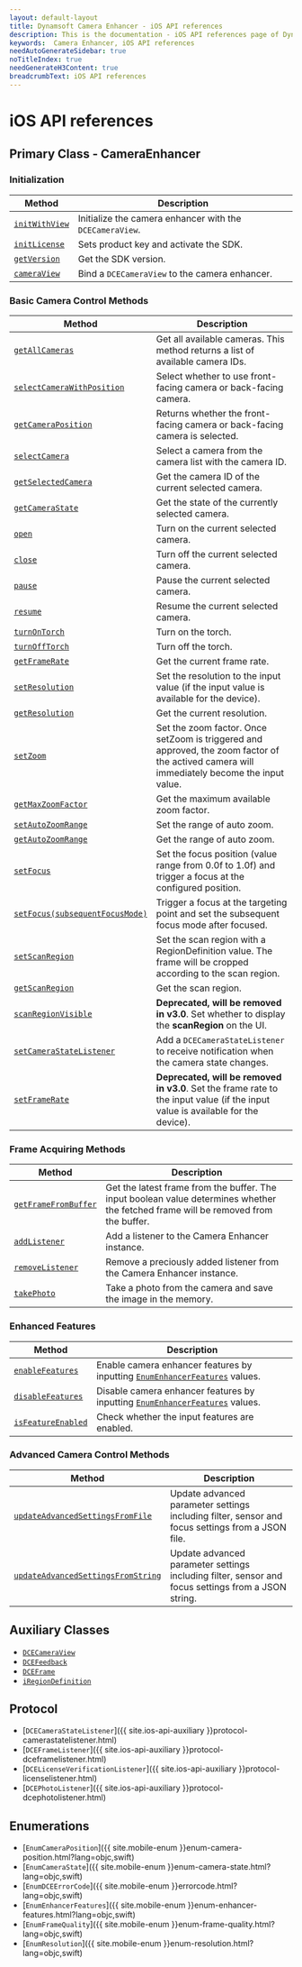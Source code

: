 ```yaml
---
layout: default-layout
title: Dynamsoft Camera Enhancer - iOS API references
description: This is the documentation - iOS API references page of Dynamsoft Camera Enhancer.
keywords:  Camera Enhancer, iOS API references
needAutoGenerateSidebar: true
noTitleIndex: true
needGenerateH3Content: true
breadcrumbText: iOS API references
---
```


# iOS API references

## Primary Class - CameraEnhancer

### Initialization

| Method | Description |
| ------ | ----------- |
| [`initWithView`]({{site.ios-api}}camera-enhancer.html#initwithview) | Initialize the camera enhancer with the `DCECameraView`. |
| [`initLicense`]({{site.ios-api}}camera-enhancer.html#initlicense) | Sets product key and activate the SDK. |
| [`getVersion`]({{site.ios-api}}camera-enhancer.html#getversion) | Get the SDK version. |
| [`cameraView`]({{site.ios-api}}camera-enhancer.html#cameraview) | Bind a `DCECameraView` to the camera enhancer. |

### Basic Camera Control Methods

| Method | Description |
| ------ | ----------- |
| [`getAllCameras`]({{site.ios-api}}camera-enhancer.html#getallcameras) | Get all available cameras. This method returns a list of available camera IDs. |
| [`selectCameraWithPosition`]({{site.ios-api}}camera-enhancer.html#selectcamerawithposition) | Select whether to use front-facing camera or back-facing camera. |
| [`getCameraPosition`]({{site.ios-api}}camera-enhancer.html#getcameraposition) | Returns whether the front-facing camera or back-facing camera is selected. |
| [`selectCamera`]({{site.ios-api}}camera-enhancer.html#selectcamera) | Select a camera from the camera list with the camera ID. |
| [`getSelectedCamera`]({{site.ios-api}}camera-enhancer.html#getselectedcamera) | Get the camera ID of the current selected camera. |
| [`getCameraState`]({{site.ios-api}}camera-enhancer.html#getcamerastate) | Get the state of the currently selected camera. |
| [`open`]({{site.ios-api}}camera-enhancer.html#open) | Turn on the current selected camera. |
| [`close`]({{site.ios-api}}camera-enhancer.html#close) | Turn off the current selected camera. |
| [`pause`]({{site.ios-api}}camera-enhancer.html#pause) | Pause the current selected  camera. |
| [`resume`]({{site.ios-api}}camera-enhancer.html#resume) | Resume the current selected camera. |
| [`turnOnTorch`]({{site.ios-api}}camera-enhancer.html#turnontorch) | Turn on the torch. |
| [`turnOffTorch`]({{site.ios-api}}camera-enhancer.html#turnofftorch) | Turn off the torch. |
| [`getFrameRate`]({{site.ios-api}}camera-enhancer.html#getframerate) | Get the current frame rate. |
| [`setResolution`]({{site.ios-api}}camera-enhancer.html#setresolution) | Set the resolution to the input value (if the input value is available for the device). |
| [`getResolution`]({{site.ios-api}}camera-enhancer.html#getresolution) | Get the current resolution. |
| [`setZoom`]({{site.ios-api}}camera-enhancer.html#setzoom) | Set the zoom factor. Once setZoom is triggered and approved, the zoom factor of the actived camera will immediately become the input value. |
| [`getMaxZoomFactor`]({{site.ios-api}}camera-enhancer.html#getmaxzoomfactor) | Get the maximum available zoom factor. |
| [`setAutoZoomRange`]({{site.ios-api}}camera-enhancer.html#setautozoomrange) | Set the range of auto zoom. |
| [`getAutoZoomRange`]({{site.ios-api}}camera-enhancer.html#getautozoomrange) | Get the range of auto zoom. |
| [`setFocus`]({{site.ios-api}}camera-enhancer.html#setfocus) | Set the focus position (value range from 0.0f to 1.0f) and trigger a focus at the configured position. |
| [`setFocus(subsequentFocusMode)`]({{site.ios-api}}camera-enhancer.html#setfocussubsequentFocusMode) | Trigger a focus at the targeting point and set the subsequent focus mode after focused.  |
| [`setScanRegion`]({{site.ios-api}}camera-enhancer.html#setscanregion) | Set the scan region with a RegionDefinition value. The frame will be cropped according to the scan region. |
| [`getScanRegion`]({{site.ios-api}}camera-enhancer.html#getscanregion) | Get the scan region. |
| [`scanRegionVisible`]({{site.ios-api}}camera-enhancer.html#scanregionvisible) | **Deprecated, will be removed in v3.0**. Set whether to display the **scanRegion** on the UI. |
| [`setCameraStateListener`]({{site.ios-api}}camera-enhancer.md#setcamerastatelistener) | Add a `DCECameraStateListener` to receive notification when the camera state changes. |
| [`setFrameRate`]({{site.ios-api}}camera-enhancer.html#setframerate) | **Deprecated, will be removed in v3.0**. Set the frame rate to the input value (if the input value is available for the device). |

### Frame Acquiring Methods

| Method | Description |
| ------ | ----------- |
| [`getFrameFromBuffer`]({{site.ios-api}}camera-enhancer.html#getframefrombuffer) | Get the latest frame from the buffer. The input boolean value determines whether the fetched frame will be removed from the buffer. |
| [`addListener`]({{site.ios-api}}camera-enhancer.html#addlistener) | Add a listener to the Camera Enhancer instance. |
| [`removeListener`]({{site.ios-api}}camera-enhancer.html#removelistener) | Remove a preciously added listener from the Camera Enhancer instance. |
| [`takePhoto`]({{site.ios-api}}camera-enhancer.html#takephoto) | Take a photo from the camera and save the image in the memory. |

### Enhanced Features

| Method | Description |
| ------ | ----------- |
| [`enableFeatures`]({{site.ios-api}}camera-enhancer.html#enablefeatures) | Enable camera enhancer features by inputting [`EnumEnhancerFeatures`]({{site.mobile-enum}}enum-enhancer-features.html?lang=objc,swift) values. |
| [`disableFeatures`]({{site.ios-api}}camera-enhancer.html#disablefeatures) | Disable camera enhancer features by inputting [`EnumEnhancerFeatures`]({{site.mobile-enum}}enum-enhancer-features.html?lang=objc,swift) values. |
| [`isFeatureEnabled`]({{site.ios-api}}camera-enhancer.html#isfeatureenabled) | Check whether the input features are enabled. |

### Advanced Camera Control Methods

| Method | Description |
| ------ | ----------- |
| [`updateAdvancedSettingsFromFile`]({{site.ios-api}}camera-enhancer.html#updateadvancedsettingsfromfile) | Update advanced parameter settings including filter, sensor and focus settings from a JSON file. |
| [`updateAdvancedSettingsFromString`]({{site.ios-api}}camera-enhancer.html#updateadvancedsettingsfromstring) | Update advanced parameter settings including filter, sensor and focus settings from a JSON string. |

## Auxiliary Classes

- [`DCECameraView`]({{site.ios-api-auxiliary}}dcecameraview.html)
- [`DCEFeedback`]({{site.ios-api-auxiliary}}dcefeedback.html)
- [`DCEFrame`]({{site.ios-api-auxiliary}}dceframe.html)
- [`iRegionDefinition`]({{site.ios-api-auxiliary}}region-definition.html)

## Protocol

- [`DCECameraStateListener`]({{ site.ios-api-auxiliary }}protocol-camerastatelistener.html)
- [`DCEFrameListener`]({{ site.ios-api-auxiliary }}protocol-dceframelistener.html)
- [`DCELicenseVerificationListener`]({{ site.ios-api-auxiliary }}protocol-licenselistener.html)
- [`DCEPhotoListener`]({{ site.ios-api-auxiliary }}protocol-dcephotolistener.html)

## Enumerations

- [`EnumCameraPosition`]({{ site.mobile-enum }}enum-camera-position.html?lang=objc,swift)
- [`EnumCameraState`]({{ site.mobile-enum }}enum-camera-state.html?lang=objc,swift)
- [`EnumDCEErrorCode`]({{ site.mobile-enum }}errorcode.html?lang=objc,swift)
- [`EnumEnhancerFeatures`]({{ site.mobile-enum }}enum-enhancer-features.html?lang=objc,swift)
- [`EnumFrameQuality`]({{ site.mobile-enum }}enum-frame-quality.html?lang=objc,swift)
- [`EnumResolution`]({{ site.mobile-enum }}enum-resolution.html?lang=objc,swift)
